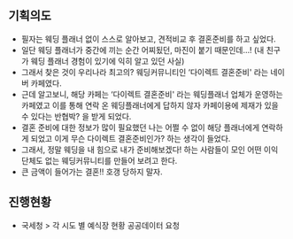 ## 기획의도

- 필자는 웨딩 플래너 없이 스스로 알아보고, 견적비교 후 결혼준비를 하고 싶었다.
- 일단 웨딩 플래너가 중간에 끼는 순간 어찌됬던, 마진이 붙기 때문인데…! (내 친구가 웨딩 플래너 경험이 있기에 익히 알고 있던 사실)
- 그래서 찾은 것이 우리나라 최고의? 웨딩커뮤니티인 ‘다이렉트 결혼준비' 라는 네이버 카페였다.
- 근데 알고보니, 해당 카페는 ‘다이렉트 결혼준비' 라는 웨딩플래너 업체가 운영하는 카페였고 이를 통해 연락 온 웨딩플래너에게 답하지 않자
카페이용에 제재가 있을 수 있다는 반협박? 을 받게 되었다.
- 결혼 준비에 대한 정보가 많이 필요했던 나는 어쩔 수 없이 해당 플래너에게 연락하게 되었고 이게 무슨 다이렉트 결혼준비인가? 하는 생각이 들었다.
- 그래서, 정말 웨딩을 내 힘으로 내가 준비해보겠다! 하는 사람들이 모인 어떤 이익 단체도 없는 웨딩커뮤니티를 만들어 보려고 한다.
- 큰 금액이 들어가는 결혼!! 호갱 당하지 말자.


## 진행현황

- 국세청 > 각 시도 별 예식장 현황 공공데이터 요청  
